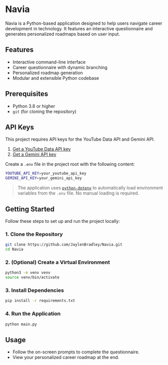 # Navia

Navia is a Python-based application designed to help users navigate career development in technology. It features an interactive questionnaire and generates personalized roadmaps based on user input.

## Features

- Interactive command-line interface
- Career questionnaire with dynamic branching
- Personalized roadmap generation
- Modular and extensible Python codebase

## Prerequisites

- Python 3.8 or higher
- `git` (for cloning the repository)

## API Keys

This project requires API keys for the YouTube Data API and Gemini API.

1. [Get a YouTube Data API key](https://console.developers.google.com/apis/library/youtube.googleapis.com)
2. [Get a Gemini API key](https://ai.google.dev/gemini-api/docs/api-key)

Create a `.env` file in the project root with the following content:

```bash
YOUTUBE_API_KEY=your_youtube_api_key
GEMINI_API_KEY=your_gemini_api_key
```

> The application uses [`python-dotenv`](https://pypi.org/project/python-dotenv/) 
> to automatically load environment variables from the `.env` file. 
> No manual loading is required.

## Getting Started

Follow these steps to set up and run the project locally:

### 1. Clone the Repository

```bash
git clone https://github.com/JaylenBradley/Navia.git
cd Navia
````

### 2. (Optional) Create a Virtual Environment

```bash
python3 -m venv venv
source venv/bin/activate
```

### 3. Install Dependencies

```bash
pip install -r requirements.txt
```

### 4. Run the Application

```bash
python main.py
```

## Usage
* Follow the on-screen prompts to complete the questionnaire.
* View your personalized career roadmap at the end.